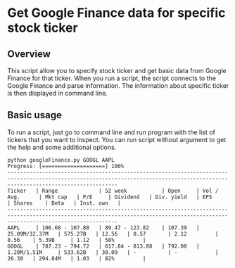 # Get Google Finance data for specific stock ticker

## Overview

This script allow you to specify stock ticker and get basic data from Google Finance for that ticker. When you run a script, the script connects to the Google Finance and parse information. The information about specific ticker is then displayed in command line.

## Basic usage

To run a script, just go to command line and run program with the list of tickers that you want to inspect. You can run script without argument to get the help and some additional options.

```
python googleFinance.py GOOGL AAPL
Progress: [====================] 100%
-------------------------------------------------------------------------------------------------------------------------------------------------------------------------------
Ticker   | Range             | 52 week           | Open     | Vol / Avg.      | Mkt cap   | P/E     | Dividend   | Div. yield   | EPS     | Shares    | Beta   | Inst. own   |
-------------------------------------------------------------------------------------------------------------------------------------------------------------------------------
AAPL     | 106.68 - 107.88   | 89.47 - 123.82    | 107.39   | 25.09M/32.37M   | 575.27B   | 12.56   | 0.57       | 2.12         | 8.56    | 5.39B     | 1.12   | 58%         |
GOOGL    | 787.23 - 794.72   | 617.84 - 813.88   | 792.00   | 1.20M/1.51M     | 533.62B   | 30.09   | -          | -            | 26.30   | 294.84M   | 1.03   | 82%         |
```
